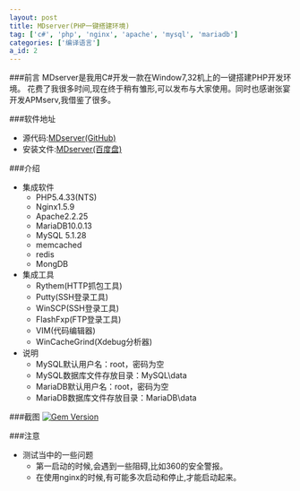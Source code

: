 ```yaml
---
layout: post
title: MDserver(PHP一键搭建环境)
tag: ['c#', 'php', 'nginx', 'apache', 'mysql', 'mariadb']
categories: ['编译语言']
a_id: 2
---
```


###前言
MDserver是我用C#开发一款在Window7,32机上的一键搭建PHP开发环境。
花费了我很多时间,现在终于稍有雏形,可以发布与大家使用。同时也感谢张宴开发APMserv,我借鉴了很多。

###软件地址
- 源代码:[MDserver(GitHub)](https://github.com/midoks/MDserver)
- 安装文件:[MDserver(百度盘)](http://pan.baidu.com/s/1o6qN4Ga)

###介绍
- 集成软件
	* PHP5.4.33(NTS)
	* Nginx1.5.9
	* Apache2.2.25
	* MariaDB10.0.13
	* MySQL 5.1.28
	* memcached
	* redis
	* MongDB
- 集成工具
	* Rythem(HTTP抓包工具)
	* Putty(SSH登录工具)
	* WinSCP(SSH登录工具)
	* FlashFxp(FTP登录工具)
	* VIM(代码编辑器)
	* WinCacheGrind(Xdebug分析器)
- 说明
	* MySQL默认用户名：root，密码为空
	* MySQL数据库文件存放目录：MySQL\data
	* MariaDB默认用户名：root，密码为空
	* MariaDB数据库文件存放目录：MariaDB\data

###截图
[![Gem Version](https://midoks.github.io/resources/project/mdserver/m.png)]()

###注意
- 测试当中的一些问题
    * 第一启动的时候,会遇到一些阻碍,比如360的安全警报。
    * 在使用nginx的时候,有可能多次启动和停止,才能启动起来。